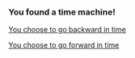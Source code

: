 ### You found a time machine!

[You choose to go backward in time](situations/backward.md)

[You choose to go forward in time](situations/forward.md)
